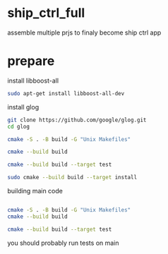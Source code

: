 # ship_ctrl_full
assemble multiple prjs to finaly become ship ctrl app

# prepare

install libboost-all
```bash 
sudo apt-get install libboost-all-dev

``` 

install glog

```bash
git clone https://github.com/google/glog.git
cd glog

cmake -S . -B build -G "Unix Makefiles"

cmake --build build

cmake --build build --target test

sudo cmake --build build --target install
```

building main code

```bash

cmake -S . -B build -G "Unix Makefiles"
cmake --build build

cmake --build build --target test
```
you should probably run tests on main